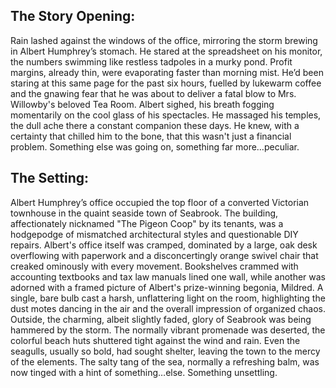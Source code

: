 ## The Story Opening:

Rain lashed against the windows of the office, mirroring the storm brewing in Albert Humphrey’s stomach. He stared at the spreadsheet on his monitor, the numbers swimming like restless tadpoles in a murky pond. Profit margins, already thin, were evaporating faster than morning mist. He’d been staring at this same page for the past six hours, fuelled by lukewarm coffee and the gnawing fear that he was about to deliver a fatal blow to Mrs. Willowby's beloved Tea Room. Albert sighed, his breath fogging momentarily on the cool glass of his spectacles. He massaged his temples, the dull ache there a constant companion these days. He knew, with a certainty that chilled him to the bone, that this wasn't just a financial problem. Something else was going on, something far more…peculiar.

## The Setting:

Albert Humphrey’s office occupied the top floor of a converted Victorian townhouse in the quaint seaside town of Seabrook. The building, affectionately nicknamed "The Pigeon Coop" by its tenants, was a hodgepodge of mismatched architectural styles and questionable DIY repairs. Albert's office itself was cramped, dominated by a large, oak desk overflowing with paperwork and a disconcertingly orange swivel chair that creaked ominously with every movement. Bookshelves crammed with accounting textbooks and tax law manuals lined one wall, while another was adorned with a framed picture of Albert's prize-winning begonia, Mildred. A single, bare bulb cast a harsh, unflattering light on the room, highlighting the dust motes dancing in the air and the overall impression of organized chaos. Outside, the charming, albeit slightly faded, glory of Seabrook was being hammered by the storm. The normally vibrant promenade was deserted, the colorful beach huts shuttered tight against the wind and rain. Even the seagulls, usually so bold, had sought shelter, leaving the town to the mercy of the elements. The salty tang of the sea, normally a refreshing balm, was now tinged with a hint of something…else. Something unsettling.
